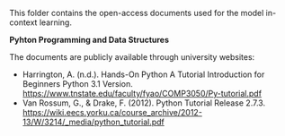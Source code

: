This folder contains the open-access documents used for the model in-context learning.

**Pyhton Programming and Data Structures**

The documents are publicly available through university websites:
- Harrington, A. (n.d.). Hands-On Python A Tutorial Introduction for Beginners Python 3.1 Version. https://www.tnstate.edu/faculty/fyao/COMP3050/Py-tutorial.pdf
- Van Rossum, G., & Drake, F. (2012). Python Tutorial Release 2.7.3. https://wiki.eecs.yorku.ca/course_archive/2012-13/W/3214/_media/python_tutorial.pdf

